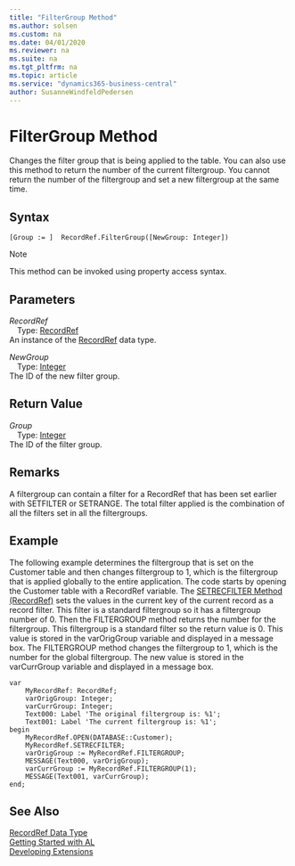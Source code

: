 ```yaml
---
title: "FilterGroup Method"
ms.author: solsen
ms.custom: na
ms.date: 04/01/2020
ms.reviewer: na
ms.suite: na
ms.tgt_pltfrm: na
ms.topic: article
ms.service: "dynamics365-business-central"
author: SusanneWindfeldPedersen
---
```

[//]: # (START>DO_NOT_EDIT)
[//]: # (IMPORTANT:Do not edit any of the content between here and the END>DO_NOT_EDIT.)
[//]: # (Any modifications should be made in the .xml files in the ModernDev repo.)
# FilterGroup Method
Changes the filter group that is being applied to the table. You can also use this method to return the number of the current filtergroup. You cannot return the number of the filtergroup and set a new filtergroup at the same time.


## Syntax
```
[Group := ]  RecordRef.FilterGroup([NewGroup: Integer])
```
> [!NOTE]  
> This method can be invoked using property access syntax.  
## Parameters
*RecordRef*  
&emsp;Type: [RecordRef](recordref-data-type.md)  
An instance of the [RecordRef](recordref-data-type.md) data type.  

*NewGroup*  
&emsp;Type: [Integer](../integer/integer-data-type.md)  
The ID of the new filter group.  


## Return Value
*Group*  
&emsp;Type: [Integer](../integer/integer-data-type.md)  
The ID of the filter group.  


[//]: # (IMPORTANT: END>DO_NOT_EDIT)

## Remarks  
A filtergroup can contain a filter for a RecordRef that has been set earlier with SETFILTER or SETRANGE. The total filter applied is the combination of all the filters set in all the filtergroups.  
  
## Example  
The following example determines the filtergroup that is set on the Customer table and then changes filtergroup to 1, which is the filtergroup that is applied globally to the entire application. The code starts by opening the Customer table with a RecordRef variable. The [SETRECFILTER Method (RecordRef)](recordref-setrecfilter-method.md) sets the values in the current key of the current record as a record filter. This filter is a standard filtergroup so it has a filtergroup number of 0. Then the FILTERGROUP method returns the number for the filtergroup. This filtergroup is a standard filter so the return value is 0. This value is stored in the varOrigGroup variable and displayed in a message box. The FILTERGROUP method changes the filtergroup to 1, which is the number for the global filtergroup. The new value is stored in the varCurrGroup variable and displayed in a message box. 

```  
var
    MyRecordRef: RecordRef;
    varOrigGroup: Integer;
    varCurrGroup: Integer;
    Text000: Label 'The original filtergroup is: %1';
    Text001: Label 'The current filtergroup is: %1';
begin
    MyRecordRef.OPEN(DATABASE::Customer);  
    MyRecordRef.SETRECFILTER;  
    varOrigGroup := MyRecordRef.FILTERGROUP;  
    MESSAGE(Text000, varOrigGroup);  
    varCurrGroup := MyRecordRef.FILTERGROUP(1);  
    MESSAGE(Text001, varCurrGroup);  
end;
```  
  
## See Also
[RecordRef Data Type](recordref-data-type.md)  
[Getting Started with AL](../../devenv-get-started.md)  
[Developing Extensions](../../devenv-dev-overview.md)